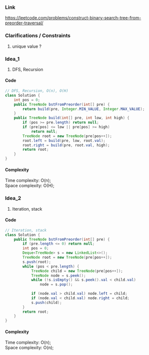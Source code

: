 
### Link

https://leetcode.com/problems/construct-binary-search-tree-from-preorder-traversal/

### Clarifications / Constraints

1. unique value ?

### Idea_1

1. DFS, Recursion


#### Code

```java
// DFS, Recursion, O(n), O(H)
class Solution {
    int pos = 0;
    public TreeNode bstFromPreorder(int[] pre) {
        return build(pre, Integer.MIN_VALUE, Integer.MAX_VALUE);
    }
    public TreeNode build(int[] pre, int low, int high) {
        if (pos >= pre.length) return null;
        if (pre[pos] <= low || pre[pos] >= high) 
            return null;
        TreeNode root = new TreeNode(pre[pos++]);
        root.left = build(pre, low, root.val);
        root.right = build(pre, root.val, high);
        return root;
    }
}
```

#### Complexity

Time complexity: O(n);    
Space complexity: O(H); 


### Idea_2

1. Iteration, stack 


#### Code

```java
// Iteration, stack 
class Solution {
    public TreeNode bstFromPreorder(int[] pre) {
        if (pre.length <= 0) return null;
        int pos = 0;
        Deque<TreeNode> s = new LinkedList<>();
        TreeNode root = new TreeNode(pre[pos++]);
        s.push(root);
        while (pos < pre.length) {
            TreeNode child = new TreeNode(pre[pos++]);
            TreeNode node = s.peek();
            while (!s.isEmpty() && s.peek().val < child.val)
                node = s.pop();
            
            if (node.val > child.val) node.left = child;
            if (node.val < child.val) node.right = child;
            s.push(child);
        }
        return root;
    }
}
```

#### Complexity

Time complexity: O(n);     
Space complexity: O(n);
